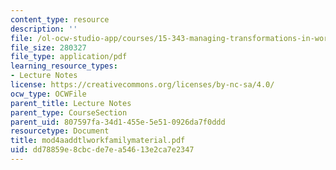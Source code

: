 ```yaml
---
content_type: resource
description: ''
file: /ol-ocw-studio-app/courses/15-343-managing-transformations-in-work-organizations-and-society-spring-2002/dd78859e8cbcde7ea54613e2ca7e2347_mod4aaddtlworkfamilymaterial.pdf
file_size: 280327
file_type: application/pdf
learning_resource_types:
- Lecture Notes
license: https://creativecommons.org/licenses/by-nc-sa/4.0/
ocw_type: OCWFile
parent_title: Lecture Notes
parent_type: CourseSection
parent_uid: 807597fa-34d1-455e-5e51-0926da7f0ddd
resourcetype: Document
title: mod4aaddtlworkfamilymaterial.pdf
uid: dd78859e-8cbc-de7e-a546-13e2ca7e2347
---
```

